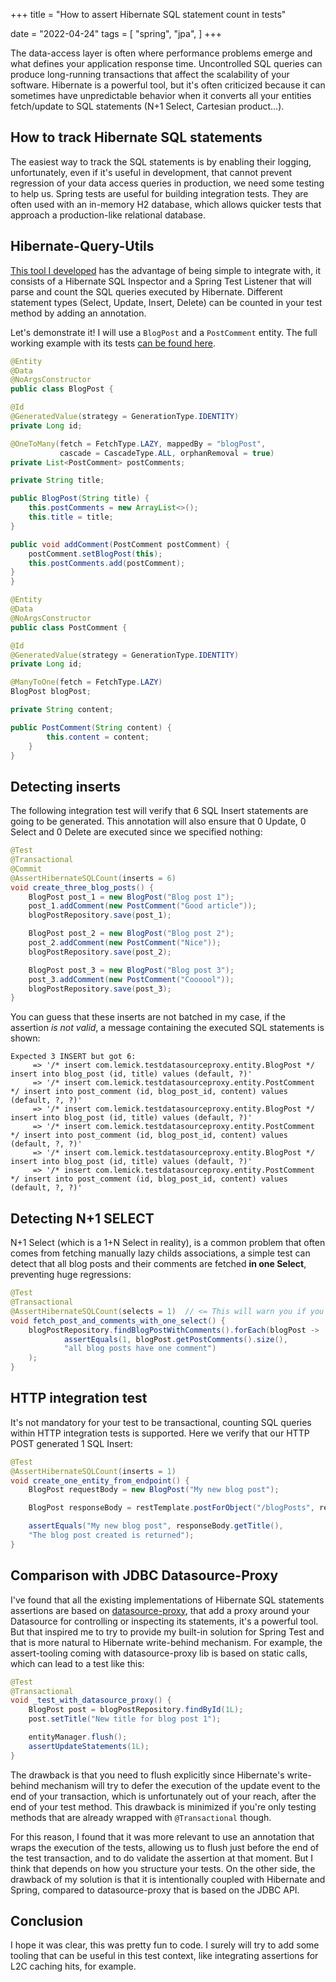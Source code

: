 +++
title = "How to assert Hibernate SQL statement count in tests"

date = "2022-04-24"
tags = [
    "spring",
    "jpa",
]
+++

The data-access layer is often where performance problems emerge and what defines your application response time. Uncontrolled SQL queries can produce long-running transactions that affect the scalability of your software.
Hibernate is a powerful tool, but it's often criticized because it can sometimes have unpredictable behavior when it converts all your entities fetch/update to SQL statements (N+1 Select, Cartesian product…). 

## How to track Hibernate SQL statements

The easiest way to track the SQL statements is by enabling their logging, unfortunately, even if it's useful in development, that cannot prevent regression of your data access queries in production, we need some testing to help us.
Spring tests are useful for building integration tests. They are often used with an in-memory H2 database, which allows quicker tests that approach a production-like relational database.

## Hibernate-Query-Utils

[This tool I developed](https://github.com/Lemick/hibernate-query-asserts) has the advantage of being simple to integrate with, it consists of a Hibernate SQL Inspector and a Spring Test Listener that will parse and count the SQL queries executed by Hibernate. Different statement types (Select, Update, Insert, Delete) can be counted in your test method by adding an annotation.

Let's demonstrate it! I will use a ```BlogPost``` and a ```PostComment``` entity. The full working example with its tests [can be found here](https://github.com/Lemick/demo-hibernate-query-utils).

```java
@Entity
@Data
@NoArgsConstructor
public class BlogPost {

@Id
@GeneratedValue(strategy = GenerationType.IDENTITY)
private Long id;

@OneToMany(fetch = FetchType.LAZY, mappedBy = "blogPost",
           cascade = CascadeType.ALL, orphanRemoval = true)
private List<PostComment> postComments;

private String title;

public BlogPost(String title) {
    this.postComments = new ArrayList<>();
    this.title = title;
}

public void addComment(PostComment postComment) {
    postComment.setBlogPost(this);
    this.postComments.add(postComment);
}
}
```

```java
@Entity
@Data
@NoArgsConstructor
public class PostComment {

@Id
@GeneratedValue(strategy = GenerationType.IDENTITY)
private Long id;

@ManyToOne(fetch = FetchType.LAZY)
BlogPost blogPost;

private String content;

public PostComment(String content) {
        this.content = content;
    }
}
```

## Detecting inserts

The following integration test will verify that 6 SQL Insert statements are going to be generated. This annotation will also ensure that 0 Update, 0 Select and 0 Delete are executed since we specified nothing:
```java
@Test
@Transactional
@Commit
@AssertHibernateSQLCount(inserts = 6)
void create_three_blog_posts() {
    BlogPost post_1 = new BlogPost("Blog post 1");
    post_1.addComment(new PostComment("Good article"));
    blogPostRepository.save(post_1);

    BlogPost post_2 = new BlogPost("Blog post 2");
    post_2.addComment(new PostComment("Nice"));
    blogPostRepository.save(post_2);

    BlogPost post_3 = new BlogPost("Blog post 3");
    post_3.addComment(new PostComment("Coooool"));
    blogPostRepository.save(post_3);
}
```

You can guess that these inserts are not batched in my case, if the assertion *is not valid*, a message containing the executed SQL statements is shown:

```
Expected 3 INSERT but got 6:
     => '/* insert com.lemick.testdatasourceproxy.entity.BlogPost */ insert into blog_post (id, title) values (default, ?)'
     => '/* insert com.lemick.testdatasourceproxy.entity.PostComment */ insert into post_comment (id, blog_post_id, content) values (default, ?, ?)'
     => '/* insert com.lemick.testdatasourceproxy.entity.BlogPost */ insert into blog_post (id, title) values (default, ?)'
     => '/* insert com.lemick.testdatasourceproxy.entity.PostComment */ insert into post_comment (id, blog_post_id, content) values (default, ?, ?)'
     => '/* insert com.lemick.testdatasourceproxy.entity.BlogPost */ insert into blog_post (id, title) values (default, ?)'
     => '/* insert com.lemick.testdatasourceproxy.entity.PostComment */ insert into post_comment (id, blog_post_id, content) values (default, ?, ?)'
```

## Detecting N+1 SELECT

N+1 Select (which is a 1+N Select in reality), is a common problem that often comes from fetching manually lazy childs associations, a simple test can detect that all blog posts and their comments are fetched **in one Select**, preventing huge regressions:
```java
@Test
@Transactional
@AssertHibernateSQLCount(selects = 1)  // <= This will warn you if you're triggering N+1 SELECT
void fetch_post_and_comments_with_one_select() {
    blogPostRepository.findBlogPostWithComments().forEach(blogPost ->
            assertEquals(1, blogPost.getPostComments().size(), 
            "all blog posts have one comment")
    );
}
```

## HTTP integration test

It's not mandatory for your test to be transactional, counting SQL queries within HTTP integration tests is supported. Here we verify that our HTTP POST generated 1 SQL Insert:
```java
@Test
@AssertHibernateSQLCount(inserts = 1)
void create_one_entity_from_endpoint() {
    BlogPost requestBody = new BlogPost("My new blog post");

    BlogPost responseBody = restTemplate.postForObject("/blogPosts", requestBody, BlogPost.class);

    assertEquals("My new blog post", responseBody.getTitle(), 
    "The blog post created is returned");
}
```

## Comparison with JDBC Datasource-Proxy

I've found that all the existing implementations of Hibernate SQL statements assertions are based on [datasource-proxy](https://github.com/ttddyy/datasource-proxy), that add a proxy around your Datasource for controlling or inspecting its statements, it's a powerful tool. But that inspired me to try to provide my built-in solution for Spring Test and that is more natural to Hibernate write-behind mechanism.
For example, the assert-tooling coming with datasource-proxy lib is based on static calls, which can lead to a test like this:

```java
@Test
@Transactional
void _test_with_datasource_proxy() {
    BlogPost post = blogPostRepository.findById(1L);
    post.setTitle("New title for blog post 1");

    entityManager.flush(); 
    assertUpdateStatements(1L);
}
```

The drawback is that you need to flush explicitly since Hibernate's write-behind mechanism will try to defer the execution of the update event to the end of your transaction, which is unfortunately out of your reach, after the end of your test method. This drawback is minimized if you're only testing methods that are already wrapped with ```@Transactional``` though.

For this reason, I found that it was more relevant to use an annotation that wraps the execution of the tests, allowing us to flush just before the end of the test transaction, and to do validate the assertion at that moment.  But I think that depends on how you structure your tests.
On the other side, the drawback of my solution is that it is intentionally coupled with Hibernate and Spring, compared to datasource-proxy that is based on the JDBC API.

## Conclusion
I hope it was clear, this was pretty fun to code. I surely will try to add some tooling that can be useful in this test context, like integrating assertions for L2C caching hits, for example.

